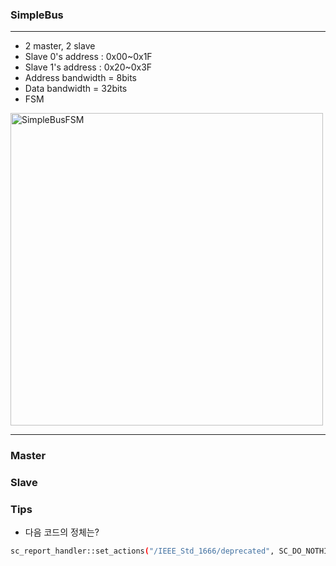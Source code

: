 ### SimpleBus
------------
- 2 master, 2 slave
- Slave 0's address : 0x00~0x1F
- Slave 1's address : 0x20~0x3F
- Address bandwidth = 8bits
- Data bandwidth = 32bits
- FSM
<img width="500" alt="SimpleBusFSM" src="https://user-images.githubusercontent.com/57093610/94173213-8ec1b900-fece-11ea-9e49-08098132556e.PNG">

--------------
### Master


### Slave


### Tips
- 다음 코드의 정체는?
```bash
sc_report_handler::set_actions("/IEEE_Std_1666/deprecated", SC_DO_NOTHING);
```
